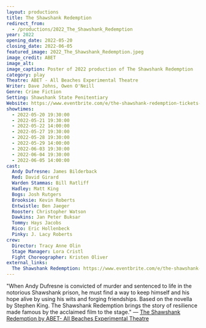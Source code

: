 ```yaml
---
layout: productions
title: The Shawshank Redemption
redirect_from:
  - /productions/2022_The_Shawshank_Redemption
year: 2022
opening_date: 2022-05-20
closing_date: 2022-06-05
featured_image: 2022_The_Shawshank_Redemption.jpeg
image_credit: ABET
image_alt:
image_caption: Poster of 2022 production of The Shawshank Redemption
category: play
Theatre: ABET - All Beaches Experimental Theatre
Writer: Dave Johns, Owen O'Neill
Genre: Crime Fiction
Setting: Shawshank State Penitentiary
Website: https://www.eventbrite.com/e/the-shawshank-redemption-tickets-169122663439?aff=erelexpmlt
showtimes: 
  - 2022-05-20 19:30:00
  - 2022-05-21 19:30:00
  - 2022-05-22 14:00:00
  - 2022-05-27 19:30:00
  - 2022-05-28 19:30:00
  - 2022-05-29 14:00:00
  - 2022-06-03 19:30:00
  - 2022-06-04 19:30:00
  - 2022-06-05 14:00:00
cast:
  Andy Dufresne: James Bilderback
  Red: David Girard
  Warden Stammas: Bill Ratliff
  Hadley: Matt King
  Bogs: Josh Rutgers
  Brooksie: Kevin Roberts
  Entwistle: Ben Jaeger
  Rooster: Christopher Watson
  Dawkins: Jan Peter Buksar
  Tommy: Hays Jacobs
  Rico: Eric Hollenbeck
  Pinky: J. Lacy Roberts
crew:
  Director: Tracy Anne Olin
  Stage Manager: Lora Cristl
  Fight Choreographer: Kristen Oliver
external_links:
  The Shawshank Redemption: https://www.eventbrite.com/e/the-shawshank-redemption-tickets-169122663439
---
```

"When Andy Dufresne is convicted of murder and sentenced to life in the notorious Shawshank prison, he must find a way to keep himself and his hope alive by using his wits and forging friendships. Based on the novella by Stephen King. The Shawshank Redemption brings the story of resilience made famous by the acclaimed film to the stage." — [The Shawshank Redemption by ABET- All Beaches Experimental Theatre](https://www.eventbrite.com/e/the-shawshank-redemption-tickets-169122663439)
